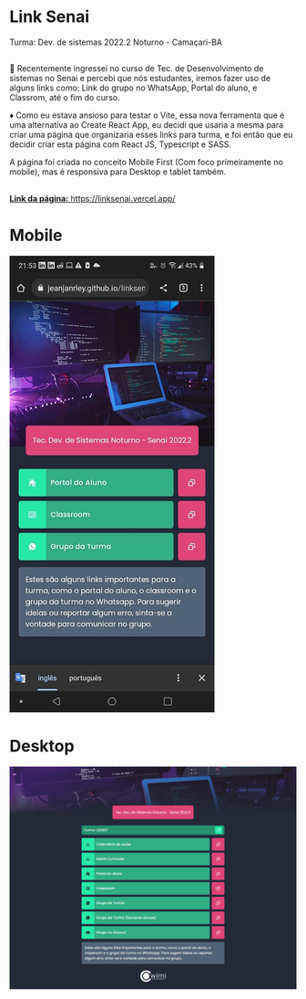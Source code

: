 <h1>Link Senai</h1>
<p>Turma: Dev. de sistemas 2022.2 Noturno - Camaçari-BA</p>

##

<p>
🔴 Recentemente ingressei no curso de Tec. de Desenvolvimento de sistemas no Senai e percebi que nós estudantes, iremos fazer uso de alguns links como: Link do grupo no WhatsApp, Portal do aluno, e Classrom, até o fim do curso.
</p>

<p>
♦️ Como eu estava ansioso para testar o Vite, essa nova ferramenta que é uma alternativa ao Create React App, eu decidi que usaria a mesma para criar uma página que organizaria esses links para turma, e foi então que eu decidir criar esta página com React JS, Typescript e SASS.
</p>

<p>
A página foi criada no conceito Mobile First (Com foco primeiramente no mobile), mas é responsiva para Desktop e tablet também.
</p>

##

<div>
<a href="https://linksenai.vercel.app/" target="_blank"><strong>Link da página:</strong> https://linksenai.vercel.app/</a>
</div>

##

<div>
	<h1>Mobile</h1>
	<img src="./public/mobile-sreenshot.jpeg">
	<h1>Desktop</h1>
	<img src="./public/screenshot.png">
<div>